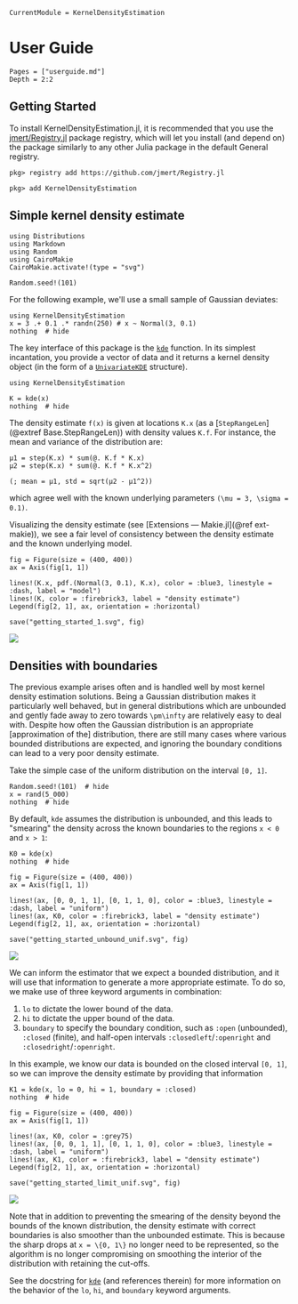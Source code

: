 ```@meta
CurrentModule = KernelDensityEstimation
```

# User Guide

```@contents
Pages = ["userguide.md"]
Depth = 2:2
```

## Getting Started

To install KernelDensityEstimation.jl, it is recommended that you use the
[jmert/Registry.jl](https://github.com/jmert/Registry.jl) package registry, which will let you install (and depend on)
the package similarly to any other Julia package in the default General registry.

```julia-repl
pkg> registry add https://github.com/jmert/Registry.jl

pkg> add KernelDensityEstimation
```

## Simple kernel density estimate

```@setup get_started
using Distributions
using Markdown
using Random
using CairoMakie
CairoMakie.activate!(type = "svg")

Random.seed!(101)
```

For the following example, we'll use a small sample of Gaussian deviates:

```@example get_started
using KernelDensityEstimation
x = 3 .+ 0.1 .* randn(250) # x ~ Normal(3, 0.1)
nothing  # hide
```

The key interface of this package is the [`kde`](@ref) function.
In its simplest incantation, you provide a vector of data and it returns a kernel density object (in the form of a
[`UnivariateKDE`](@ref) structure).

```@example get_started
using KernelDensityEstimation

K = kde(x)
nothing  # hide
```

The density estimate ``f(x)`` is given at locations `K.x` (as a [`StepRangeLen`](@extref Base.StepRangeLen)) with
density values `K.f`.
For instance, the mean and variance of the distribution are:

```@example get_started
μ1 = step(K.x) * sum(@. K.f * K.x)
μ2 = step(K.x) * sum(@. K.f * K.x^2)

(; mean = μ1, std = sqrt(μ2 - μ1^2))
```

which agree well with the known underlying parameters ``(\mu = 3, \sigma = 0.1)``.

Visualizing the density estimate (see [Extensions — Makie.jl](@ref ext-makie)), we see a fair level of consistency
between the density estimate and the known underlying model.

```@setup get_started
fig = Figure(size = (400, 400))
ax = Axis(fig[1, 1])

lines!(K.x, pdf.(Normal(3, 0.1), K.x), color = :blue3, linestyle = :dash, label = "model")
lines!(K, color = :firebrick3, label = "density estimate")
Legend(fig[2, 1], ax, orientation = :horizontal)

save("getting_started_1.svg", fig)
```
![](getting_started_1.svg)


## Densities with boundaries

The previous example arises often and is handled well by most kernel density estimation solutions.
Being a Gaussian distribution makes it particularly well behaved, but in general distributions which are unbounded
and gently fade away to zero towards ``\pm\infty`` are relatively easy to deal with.
Despite how often the Gaussian distribution is an appropriate [approximation of the] distribution, there are still
many cases where various bounded distributions are expected, and ignoring the boundary conditions can lead to a very
poor density estimate.

Take the simple case of the uniform distribution on the interval ``[0, 1]``.

```@example get_started
Random.seed!(101)  # hide
x = rand(5_000)
nothing  # hide
```

By default, `kde` assumes the distribution is unbounded, and this leads to "smearing" the density across the known
boundaries to the regions ``x < 0`` and ``x > 1``:

```@example get_started
K0 = kde(x)
nothing  # hide
```

```@setup get_started
fig = Figure(size = (400, 400))
ax = Axis(fig[1, 1])

lines!(ax, [0, 0, 1, 1], [0, 1, 1, 0], color = :blue3, linestyle = :dash, label = "uniform")
lines!(ax, K0, color = :firebrick3, label = "density estimate")
Legend(fig[2, 1], ax, orientation = :horizontal)

save("getting_started_unbound_unif.svg", fig)
```
![](getting_started_unbound_unif.svg)

We can inform the estimator that we expect a bounded distribution, and it will use that information to generate a
more appropriate estimate.
To do so, we make use of three keyword arguments in combination:

1. `lo` to dictate the lower bound of the data.
2. `hi` to dictate the upper bound of the data.
3. `boundary` to specify the boundary condition, such as `:open` (unbounded), `:closed` (finite), and half-open
   intervals `:closedleft`/`:openright` and `:closedright`/`:openright`.

In this example, we know our data is bounded on the closed interval ``[0, 1]``, so we can improve the density
estimate by providing that information

```@example get_started
K1 = kde(x, lo = 0, hi = 1, boundary = :closed)
nothing  # hide
```

```@setup get_started
fig = Figure(size = (400, 400))
ax = Axis(fig[1, 1])

lines!(ax, K0, color = :grey75)
lines!(ax, [0, 0, 1, 1], [0, 1, 1, 0], color = :blue3, linestyle = :dash, label = "uniform")
lines!(ax, K1, color = :firebrick3, label = "density estimate")
Legend(fig[2, 1], ax, orientation = :horizontal)

save("getting_started_limit_unif.svg", fig)
```
![](getting_started_limit_unif.svg)

Note that in addition to preventing the smearing of the density beyond the bounds of the known distribution, the
density estimate with correct boundaries is also smoother than the unbounded estimate.
This is because the sharp drops at ``x = \{0, 1\}`` no longer need to be represented, so the algorithm is no longer
compromising on smoothing the interior of the distribution with retaining the cut-offs.

See the docstring for [`kde`](@ref) (and references therein) for more information on the behavior of the `lo`, `hi`,
and `boundary` keyword arguments.
